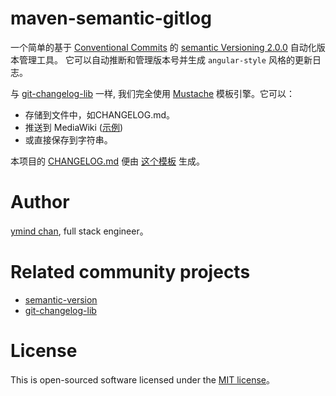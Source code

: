 # maven-semantic-gitlog

一个简单的基于 [Conventional Commits](https://conventionalcommits.org) 的 [semantic Versioning 2.0.0](https://semver.org/) 自动化版本管理工具。
它可以自动推断和管理版本号并生成 `angular-style` 风格的更新日志。

与 [git-changelog-lib](https://github.com/tomasbjerre/git-changelog-lib) 一样, 我们完全使用 [Mustache](http://mustache.github.io/) 模板引擎。它可以：

* 存储到文件中，如CHANGELOG.md。
* 推送到 MediaWiki ([示例](https://github.com/tomasbjerre/git-changelog-lib/tree/screenshots/sandbox))
* 或直接保存到字符串。

本项目的 [CHANGELOG.md](https://github.com/ymind/maven-semantic-gitlog/blob/master/CHANGELOG.md) 便由 [这个模板](https://github.com/ymind/maven-semantic-gitlog/blob/master/config/gitlog/CHANGELOG.tpl.md) 生成。

# Author

[ymind chan](https://github.com/ymind), full stack engineer。

# Related community projects

* [semantic-version](https://github.com/skuzzle/semantic-version)
* [git-changelog-lib](https://github.com/tomasbjerre/git-changelog-lib)

# License

This is open-sourced software licensed under the [MIT license](https://opensource.org/licenses/MIT)。
